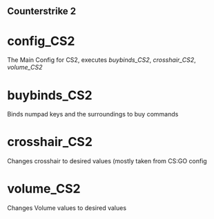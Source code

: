 ## Counterstrike 2
# config_CS2
The Main Config for CS2, executes _buybinds_CS2_, _crosshair_CS2_, _volume_CS2_
# buybinds_CS2
Binds numpad keys and the surroundings to buy commands
# crosshair_CS2
Changes crosshair to desired values (mostly taken from CS:GO config
# volume_CS2
Changes Volume values to desired values
